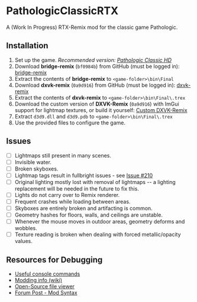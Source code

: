 # PathologicClassicRTX

A (Work In Progress) RTX-Remix mod for the classic game Pathologic.

## Installation
1. Set up the game. _Recommended version: [Pathologic Classic HD](https://www.gog.com/en/game/pathologic_classic_hd)_
2. Download **bridge-remix** (`bf0984b`) from GitHub (must be logged in): [bridge-remix](https://github.com/NVIDIAGameWorks/bridge-remix/actions/runs/5225910924)
3. Extract the contents of **bridge-remix** to `<game-folder>\bin\Final`
4. Download **dxvk-remix** (`0a9d916`) from GitHub (must be logged in): [dxvk-remix](https://github.com/NVIDIAGameWorks/dxvk-remix/actions/runs/5272240553)
5. Extract the contents of **dxvk-remix** to `<game-folder>\bin\Final\.trex`
6. Download the custom version of **DXVK-Remix** (`0a9d916`) with ImGui support for lightmap textures, or build it yourself: [Custom DXVK-Remix](https://github.com/anchorlightforge/dxvk-remix/releases/tag/qol-improvement)
7. Extract `d3d9.dll` and `d3d9.pdb` to `<game-folder>\bin\Final\.trex`
8. Use the provided files to configure the game.

## Issues
- [ ] Lightmaps still present in many scenes.
- [ ] Invisible water.
- [ ] Broken skyboxes.
- [ ] Lightmap tags result in fullbright issues - see [Issue #210](https://github.com/NVIDIAGameWorks/rtx-remix/issues/210)
- [ ] Original lighting mostly lost with removal of lightmaps -- a lighting replacement will be needed in the future to fix this.
- [ ] Lights do not carry over to Remix renderer.
- [ ] Frequent crashes while loading between areas.
- [ ] Skyboxes are entirely broken and artifacting is common.
- [ ] Geometry hashes for floors, walls, and ceilings are unstable.
- [ ] Whenever the mouse moves in outdoor areas, geometry deforms and wobbles.
- [ ] Texture reading is broken when dealing with forced metallic/opacity values.

## Resources for Debugging
- [Useful console commands](https://pathologic.fandom.com/wiki/Console_Commands)
- [Modding info (wiki)](https://pathologic.fandom.com/wiki/Debug/Modding/Pathologic#Extracting_Game_Files)
- [Open-Source file viewer](https://github.com/somevideoguy/pathologic)
- [Forum Post - Mod Syntax](https://forum.ice-pick.com/viewtopic.php?f=12&t=4650#p58685)
